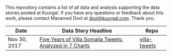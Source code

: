 This repository contains a list of all data and analysis supporting the data stories posted at Kuurgal. If you have any questions or feedback about this work, please contact Maxamed Dool at dool@kuurgal.com. Thank you.

Date|Data Story Headline|Repo
----|-------------------|-----
Nov 30, 2017|[Five Years of Villa Somalia Tweets: Analyzed in 7 Charts](http://kuurgal.com/five-years-villa-somalia-tweets-analyzed-7-charts/)|[villa-tweets](villa-tweets)
